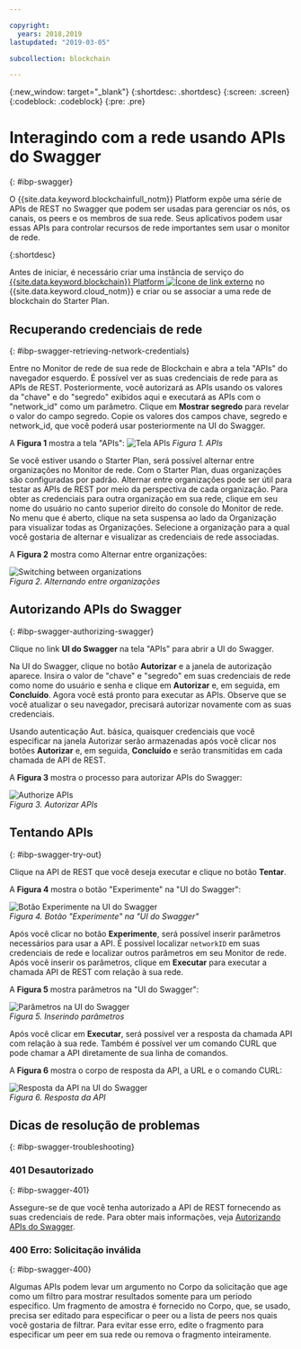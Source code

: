 ```yaml
---

copyright:
  years: 2018,2019
lastupdated: "2019-03-05"

subcollection: blockchain

---
```


{:new_window: target="_blank"}
{:shortdesc: .shortdesc}
{:screen: .screen}
{:codeblock: .codeblock}
{:pre: .pre}

# Interagindo com a rede usando APIs do Swagger
{: #ibp-swagger}

O {{site.data.keyword.blockchainfull_notm}} Platform expõe uma série de APIs de REST no Swagger que podem ser usadas para gerenciar os nós, os canais, os peers e os membros de sua rede. Seus aplicativos podem usar essas APIs para controlar recursos de rede importantes sem usar o monitor de rede.

{:shortdesc}

Antes de iniciar, é necessário criar uma instância de serviço do [{{site.data.keyword.blockchain}} Platform ![Ícone de link externo](../images/external_link.svg "Ícone de link externo")](https://cloud.ibm.com/catalog/services/ibm-blockchain-5-prod) no {{site.data.keyword.cloud_notm}} e criar ou se associar a uma rede de blockchain do Starter Plan<!--or Enterprise Plan -->.


## Recuperando credenciais de rede
{: #ibp-swagger-retrieving-network-credentials}

Entre no Monitor de rede de sua rede de Blockchain e abra a tela "APIs" do navegador esquerdo. É possível ver as suas credenciais de rede para as APIs de REST. Posteriormente, você autorizará as APIs usando os valores da "chave" e do "segredo" exibidos aqui e executará as APIs com o "network_id" como um parâmetro. Clique em **Mostrar segredo** para revelar o valor do campo segredo. Copie os valores dos campos chave, segredo e network_id, que você poderá usar posteriormente na UI do Swagger.

A **Figura 1** mostra a tela "APIs":
![Tela APIs](../images/API_screen_starter.png "Tela APIs")
*Figura 1. APIs*

Se você estiver usando o Starter Plan, será possível alternar entre organizações no Monitor de rede. Com o Starter Plan, duas organizações são configuradas por padrão. Alternar entre organizações pode ser útil para testar as APIs de REST por meio da perspectiva de cada organização. Para obter as credenciais para outra organização em sua rede, clique em seu nome do usuário no canto superior direito do console do Monitor de rede. No menu que é aberto, clique na seta suspensa ao lado da Organização para visualizar todas as Organizações. Selecione a organização para a qual você gostaria de alternar e visualizar as credenciais de rede associadas.

A **Figura 2** mostra como Alternar entre organizações:

![Switching between organizations](../images/switch_orgs_starter.gif "Switching between organizations")  
*Figura 2. Alternando entre organizações*


## Autorizando APIs do Swagger
{: #ibp-swagger-authorizing-swagger}

Clique no link **UI do Swagger** na tela "APIs" para abrir a UI do Swagger.  

Na UI do Swagger, clique no botão **Autorizar** e a janela de autorização aparece. Insira o valor de "chave" e "segredo" em suas credenciais de rede como nome do usuário e senha e clique em **Autorizar** e, em seguida, em **Concluído**. Agora você está pronto para executar as APIs. Observe que se você atualizar o seu navegador, precisará autorizar novamente com as suas credenciais.

Usando autenticação Aut. básica, quaisquer credenciais que você especificar na janela Autorizar serão armazenadas após você clicar nos botões **Autorizar** e, em seguida, **Concluído** e serão transmitidas em cada chamada de API de REST.

A **Figura 3** mostra o processo para autorizar APIs do Swagger:

![Authorize APIs](../images/swaggerUIAuthorize.gif "Authorize APIs")  
*Figura 3. Autorizar APIs*


## Tentando APIs
{: #ibp-swagger-try-out}

Clique na API de REST que você deseja executar e clique no botão **Tentar**.

A **Figura 4** mostra o botão "Experimente" na "UI do Swagger":

![Botão Experimente na UI do Swagger](../images/swaggerUITryItOut.png "Botão Experimente na UI do Swagger")  
*Figura 4. Botão "Experimente" na "UI do Swagger"*

Após você clicar no botão **Experimente**, será possível inserir parâmetros necessários para usar a API. É possível localizar `networkID` em suas credenciais de rede e localizar outros parâmetros em seu Monitor de rede. Após você inserir os parâmetros, clique em **Executar** para executar a chamada API de REST com relação à sua rede.

A **Figura 5** mostra parâmetros na "UI do Swagger":

![Parâmetros na UI do Swagger](../images/swaggerUIParams.png "Parâmetros na UI do Swagger")  
*Figura 5. Inserindo parâmetros*  

Após você clicar em **Executar**, será possível ver a resposta da chamada API com relação à sua rede. Também é possível ver um comando CURL que pode chamar a API diretamente de sua linha de comandos.

A **Figura 6** mostra o corpo de resposta da API, a URL e o comando CURL:

![Resposta da API na UI do Swagger](../images/swaggerUICurlResponse.png "Resposta da API na UI do Swagger")  
*Figura 6. Resposta da API*    

## Dicas de resolução de problemas
{: #ibp-swagger-troubleshooting}

### 401 Desautorizado  
{: #ibp-swagger-401}

  Assegure-se de que você tenha autorizado a API de REST fornecendo as suas credenciais de rede. Para obter mais informações, veja [Autorizando APIs do Swagger](/docs/services/blockchain/howto/swagger_apis.html#ibp-swagger-authorizing-swagger).

### 400 Erro: Solicitação inválida
{: #ibp-swagger-400}

  Algumas APIs podem levar um argumento no Corpo da solicitação que age como um filtro para mostrar resultados somente para um período específico. Um fragmento de amostra é fornecido no Corpo, que, se usado, precisa ser editado para especificar o peer ou a lista de peers nos quais você gostaria de filtrar. Para evitar esse erro, edite o fragmento para especificar um peer em sua rede ou remova o fragmento inteiramente.
